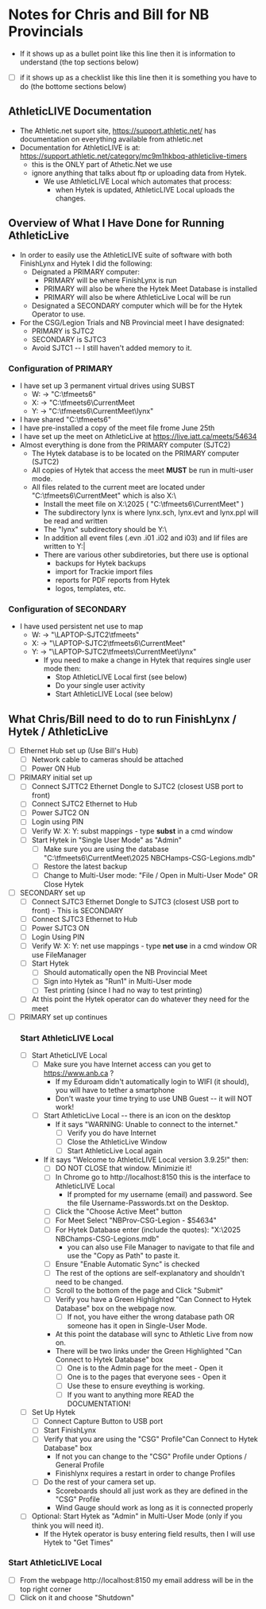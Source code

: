 # Notes for Chris and Bill for NB Provincials
- If it shows up as a bullet point like this line then it is information to understand (the top sections below)
- [ ] if it shows up as a checklist like this line then it is something you have to do (the bottome sections below)  
## AthleticLIVE Documentation
- The Athletic.net suport site, https://support.athletic.net/ has documentation on everything available from athletic.net
- Documentation for AthleticLIVE is at: https://support.athletic.net/category/mc9m1hkboq-athleticlive-timers
  - this is the ONLY part of Athetic.Net we use  
  - ignore anything that talks about ftp or uploading data from Hytek.
    - We use AthleticLIVE Local which automates that process:
      - when Hytek is updated, AthleticLIVE Local uploads the changes.
## Overview of What I Have Done for Running AthleticLive
- In order to easily use the AthleticLIVE suite of software with both FinishLynx and Hytek I did the following:
  - Deignated a PRIMARY computer:
    - PRIMARY will be where FinishLynx is run
    - PRIMARY will also be where the Hytek Meet Database is installed
    - PRIMARY will also be where AthleticLive Local will be run
  - Designated a SECONDARY computer which will be for the Hytek Operator to use.
- For the CSG/Legion Trials and NB Provincial meet I have designated:
  - PRIMARY is SJTC2
  - SECONDARY is SJTC3
  - Avoid SJTC1 -- I still haven't added memory to it.
### Configuration of PRIMARY
- I have set up 3 permanent virtual drives using SUBST 
  - W:  ->  "C:\tfmeets6"
  - X:  ->  "C:\tfmeets6\CurrentMeet
  - Y:  ->  "C:\tfmeets6\CurrentMeet\lynx"
- I have shared "C:\tfmeets6\"
- I have pre-installed a copy of the meet file frome June 25th
- I have set up the meet on AthleticLive at https://live.iatt.ca/meets/54634
- Almost everything is done from the PRIMARY computer (SJTC2)
  - The Hytek database is to be located on the PRIMARY computer (SJTC2)
  - All copies of Hytek that access the meet **MUST** be run in multi-user mode.
  - All files related to the current meet are located under "C:\tfmeets6\CurrentMeet" which is also X:\
    - Install the meet file on X:\2025   ( "C:\tfmeets6\CurrentMeet" )
    - The subdirectory lynx is where lynx.sch, lynx.evt and lynx.ppl will be read and written
    - The "lynx" subdirectory should be Y:\
    - In addition all event files (.evn .i01 .i02 and i03) and lif files are written to Y:|
    - There are various other subdiretories, but there use is optional
      - backups for Hytek backups
      - import for Trackie import files
      - reports for PDF reports from Hytek
      - logos, templates, etc.
### Configuration of SECONDARY
- I have used persistent net use to map
  - W:  ->  "\\LAPTOP-SJTC2\tfmeets\" 
  - X:  ->  "\\LAPTOP-SJTC2\tfmeets6\CurrentMeet"
  - Y:  ->  "\\LAPTOP-SJTC2\tfmeets\CurrentMeet\lynx"
    - If you need to make a change in Hytek that requires single user mode then:
      - Stop AthleticLIVE Local first (see below)
      - Do your single user activity
      - Start AthleticLIVE Local (see below)
## What Chris/Bill need to do to run FinishLynx / Hytek / AthleticLive
- [ ] Ethernet Hub set up (Use Bill's Hub)
  - [ ] Network cable to cameras should be attached
  - [ ] Power ON Hub
- [ ] PRIMARY initial set up 
  - [ ] Connect SJTTC2 Ethernet Dongle to SJTC2  (closest USB port to front)
  - [ ] Connect SJTC2 Ethernet to Hub
  - [ ] Power SJTC2 ON
  - [ ] Login using PIN
  - [ ] Verify W: X: Y: subst mappings - type **subst** in a cmd window
  - [ ] Start Hytek in "Single User Mode" as "Admin"
    - [ ] Make sure you are using the database "C:\tfmeets6\CurrentMeet\2025 NBCHamps-CSG-Legions.mdb"
    - [ ] Restore the latest backup
    - [ ] Change to Multi-User mode: "File /  Open in Multi-User Mode" OR Close Hytek
- [ ] SECONDARY set up
  - [ ] Connect SJTC3 Ethernet Dongle to SJTC3 (closest USB port to front) - This is SECONDARY
  - [ ] Connect SJTC3 Ethernet to Hub
  - [ ] Power SJTC3 ON
  - [ ] Login Using PIN
  - [ ] Verify W: X: Y: net use mappings - type **net use** in a cmd window OR use FileManager
  - [ ] Start Hytek
    - [ ] Should automatically open the NB Provincial Meet
    - [ ] Sign into Hytek as "Run1" in Multi-User mode
    - [ ] Test printing (since I had no way to test printing)
  - [ ] At this point the Hytek operator can do whatever they need for the meet
 - [ ] PRIMARY set up continues
   ### Start AthleticLIVE Local
   - [ ] Start AtheticLIVE Local
     - [ ] Make sure you have Internet access can you get to https://www.anb.ca ?
       - If my Eduroam didn't automatically login to WIFI (it should), you will have to tether a smartphone
       - Don't waste your time trying to use UNB Guest -- it will NOT work!
     - [ ] Start AthleticLive Local -- there is an icon on the desktop
       - If it says "WARNING: Unable to connect to the internet."
         - [ ] Verify you do have Internet
         - [ ] Close the AthleticLive Window
         - [ ] Start AthleticLive Local again
      - If it says "Welcome to AthleticLIVE Local version 3.9.25!" then:
        - [ ] DO NOT CLOSE that window.  Minimizie it!
        - [ ] In Chrome go to  http://localhost:8150  this is the interface to AthleticLIVE Local
          - If prompted for my username (email) and password. See the file Username-Passwords.txt on the Desktop.
        - [ ] Click the "Choose Active Meet" button
        - [ ] For Meet Select "NBProv-CSG-Legion - $54634"
        - [ ] For Hytek Database enter (include the quotes): "X:\2025 NBChamps-CSG-Legions.mdb"
          - you can also use File Manager to navigate to that file and use the "Copy as Path" to paste it.
        - [ ] Ensure "Enable Automatic Sync" is checked
        - [ ] The rest of the options are self-explanatory and shouldn't need to be changed.
        - [ ] Scroll to the bottom of the page and Click "Submit"
        - [ ] Verify you have a Green Highlighted "Can Connect to Hytek Database" box on the webpage now.
          - [ ] If not, you have either the wrong database path OR someone has it open in Single-User Mode.
        - At this point the database will sync to Athletic Live from now on.
        - There will be two links under the Green Highlighted "Can Connect to Hytek Database" box
          - [ ] One is to the Admin page for the meet - Open it
          - [ ] One is to the pages that everyone sees - Open it
          - [ ] Use these to ensure eveything is working.
          - [ ] If you want to anything more READ the DOCUMENTATION!
   - [ ] Set Up Hytek
     - [ ] Connect Capture Button to USB port
     - [ ] Start FinishLynx
     - [ ] Verify that you are using the "CSG" Profile"Can Connect to Hytek Database" box
       - If not you can change to the "CSG" Profile under Options / General Profile
       - Finishlynx requires a restart in order to change Profiles
     - [ ] Do the rest of your camera set up.
       - Scoreboards should all just work as they are defined in the "CSG" Profile 
        - Wind Gauge should work as long as it is connected properly
   - [ ] Optional: Start Hytek as "Admin" in Multi-User Mode (only if you think you will need it).
     - If the Hytek operator is busy entering field results, then I will use Hytek to "Get Times"
### Start AthleticLIVE Local
- [ ] From the webpage http://localhost:8150 my email address will be in the top right corner
- [ ] Click on it and choose "Shutdown"
